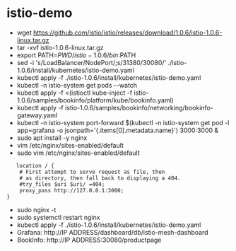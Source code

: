 # istio-demo
- wget https://github.com/istio/istio/releases/download/1.0.6/istio-1.0.6-linux.tar.gz
- tar -xvf istio-1.0.6-linux.tar.gz
- export PATH=$PWD/istio-1.0.6/bin:$PATH
- sed -i 's/LoadBalancer/NodePort/;s/31380/30080/' ./istio-1.0.6/install/kubernetes/istio-demo.yaml
- kubectl apply -f ./istio-1.0.6/install/kubernetes/istio-demo.yaml
- kubectl -n istio-system get pods --watch
- kubectl apply -f <(istioctl kube-inject -f istio-1.0.6/samples/bookinfo/platform/kube/bookinfo.yaml)
- kubectl apply -f istio-1.0.6/samples/bookinfo/networking/bookinfo-gateway.yaml
- kubectl -n istio-system port-forward $(kubectl -n istio-system get pod -l app=grafana -o jsonpath='{.items[0].metadata.name}') 3000:3000 &
- sudo apt install -y nginx
- vim /etc/nginx/sites-enabled/default
- sudo vim /etc/nginx/sites-enabled/default

```
   location / {
    # First attempt to serve request as file, then
    # as directory, then fall back to displaying a 404.
    #try_files $uri $uri/ =404;
    proxy_pass http://127.0.0.1:3000;
}

```

- sudo nginx -t
- sudo systemctl restart nginx
- kubectl apply -f ./istio-1.0.6/install/kubernetes/istio-demo.yaml
- Grafana: http://IP ADDRESS/dashboard/db/istio-mesh-dashboard
- BookInfo: http://IP ADDRESS:30080/productpage
